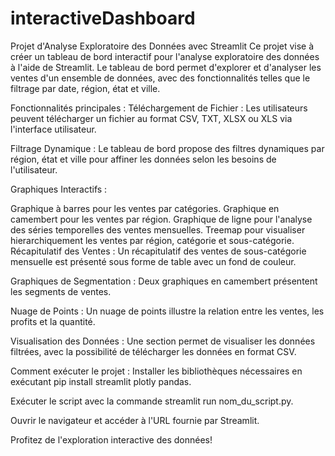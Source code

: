 # interactiveDashboard
Projet d'Analyse Exploratoire des Données avec Streamlit
Ce projet vise à créer un tableau de bord interactif pour l'analyse exploratoire des données à l'aide de Streamlit. Le tableau de bord permet d'explorer et d'analyser les ventes d'un ensemble de données, avec des fonctionnalités telles que le filtrage par date, région, état et ville.

Fonctionnalités principales :
Téléchargement de Fichier : Les utilisateurs peuvent télécharger un fichier au format CSV, TXT, XLSX ou XLS via l'interface utilisateur.

Filtrage Dynamique : Le tableau de bord propose des filtres dynamiques par région, état et ville pour affiner les données selon les besoins de l'utilisateur.

Graphiques Interactifs :

Graphique à barres pour les ventes par catégories.
Graphique en camembert pour les ventes par région.
Graphique de ligne pour l'analyse des séries temporelles des ventes mensuelles.
Treemap pour visualiser hierarchiquement les ventes par région, catégorie et sous-catégorie.
Récapitulatif des Ventes : Un récapitulatif des ventes de sous-catégorie mensuelle est présenté sous forme de table avec un fond de couleur.

Graphiques de Segmentation : Deux graphiques en camembert présentent les segments de ventes.

Nuage de Points : Un nuage de points illustre la relation entre les ventes, les profits et la quantité.

Visualisation des Données : Une section permet de visualiser les données filtrées, avec la possibilité de télécharger les données en format CSV.

Comment exécuter le projet :
Installer les bibliothèques nécessaires en exécutant pip install streamlit plotly pandas.

Exécuter le script avec la commande streamlit run nom_du_script.py.

Ouvrir le navigateur et accéder à l'URL fournie par Streamlit.

Profitez de l'exploration interactive des données!
